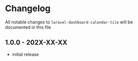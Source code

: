 # Changelog

All notable changes to `laravel-dashboard-calendar-tile` will be documented in this file

## 1.0.0 - 202X-XX-XX

- initial release
